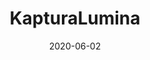 ---
title: KapturaLumina
projectLink: https://kapturalumina.sznm.dev/
repoLink: https://github.com/sozonome/kapturalumina
description: My Bachelor / Undergraduate Thesis Project. Basic Photography Learning Mobile App with Gamification. Built using Ionic, React, and Firebase.
date: "2020-06-02"
thumbnail: "/app_icons/icon_kapturalumina.png"
highlight: true
featured: true
appStoreLink: 
playStoreLink: https://play.google.com/store/apps/details?id=dev.sznm.kapturalumina
stacks:
  - ionic
  - react
  - firebase
---